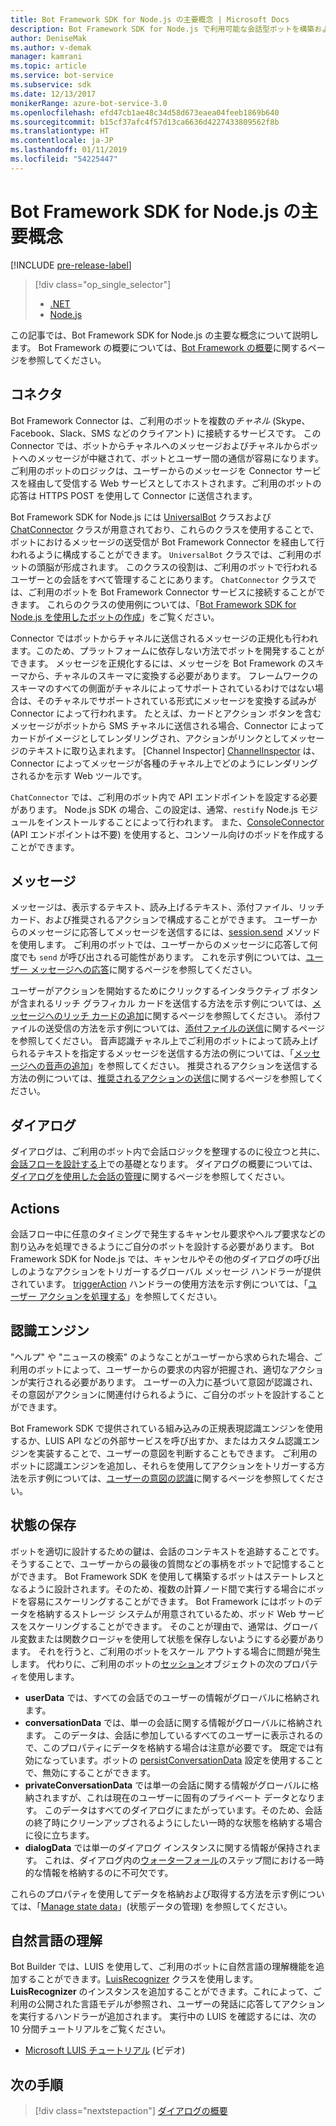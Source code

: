 ```yaml
---
title: Bot Framework SDK for Node.js の主要概念 | Microsoft Docs
description: Bot Framework SDK for Node.js で利用可能な会話型ボットを構築およびデプロイするための主要概念とツールについて説明します。
author: DeniseMak
ms.author: v-demak
manager: kamrani
ms.topic: article
ms.service: bot-service
ms.subservice: sdk
ms.date: 12/13/2017
monikerRange: azure-bot-service-3.0
ms.openlocfilehash: efd47cb1ae48c34d58d673eaea04feeb1869b640
ms.sourcegitcommit: b15cf37afc4f57d13ca6636d4227433809562f8b
ms.translationtype: HT
ms.contentlocale: ja-JP
ms.lasthandoff: 01/11/2019
ms.locfileid: "54225447"
---
```

# <a name="key-concepts-in-the-bot-framework-sdk-for-nodejs"></a>Bot Framework SDK for Node.js の主要概念

[!INCLUDE [pre-release-label](../includes/pre-release-label-v3.md)]

> [!div class="op_single_selector"]
> - [.NET](../dotnet/bot-builder-dotnet-concepts.md)
> - [Node.js](../nodejs/bot-builder-nodejs-concepts.md)

この記事では、Bot Framework SDK for Node.js の主要な概念について説明します。 Bot Framework の概要については、[Bot Framework の概要](../overview-introduction-bot-framework.md)に関するページを参照してください。

## <a name="connector"></a>コネクタ

Bot Framework Connector は、ご利用のボットを複数の*チャネル* (Skype、Facebook、Slack、SMS などのクライアント) に接続するサービスです。 この Connector では、ボットからチャネルへのメッセージおよびチャネルからボットへのメッセージが中継されて、ボットとユーザー間の通信が容易になります。 ご利用のボットのロジックは、ユーザーからのメッセージを Connector サービスを経由して受信する Web サービスとしてホストされます。ご利用のボットの応答は HTTPS POST を使用して Connector に送信されます。 

Bot Framework SDK for Node.js には [UniversalBot][UniversalBot] クラスおよび [ChatConnector][ChatConnector] クラスが用意されており、これらのクラスを使用することで、ボットにおけるメッセージの送受信が Bot Framework Connector を経由して行われるように構成することができます。 `UniversalBot` クラスでは、ご利用のボットの頭脳が形成されます。 このクラスの役割は、ご利用のボットで行われるユーザーとの会話をすべて管理することにあります。 `ChatConnector` クラスでは、ご利用のボットを Bot Framework Connector サービスに接続することができます。
これらのクラスの使用例については、「[Bot Framework SDK for Node.js を使用したボットの作成](bot-builder-nodejs-quickstart.md)」をご覧ください。

Connector ではボットからチャネルに送信されるメッセージの正規化も行われます。このため、プラットフォームに依存しない方法でボットを開発することができます。 メッセージを正規化するには、メッセージを Bot Framework のスキーマから、チャネルのスキーマに変換する必要があります。 フレームワークのスキーマのすべての側面がチャネルによってサポートされているわけではない場合は、そのチャネルでサポートされている形式にメッセージを変換する試みが Connector によって行われます。 たとえば、カードとアクション ボタンを含むメッセージがボットから SMS チャネルに送信される場合、Connector によってカードがイメージとしてレンダリングされ、アクションがリンクとしてメッセージのテキストに取り込まれます。 [Channel Inspector] [ChannelInspector] は、Connector によってメッセージが各種のチャネル上でどのようにレンダリングされるかを示す Web ツールです。

`ChatConnector` では、ご利用のボット内で API エンドポイントを設定する必要があります。 Node.js SDK の場合、この設定は、通常、`restify` Node.js モジュールをインストールすることによって行われます。 また、[ConsoleConnector][ConsoleConnector] (API エンドポイントは不要) を使用すると、コンソール向けのボッドを作成することができます。

## <a name="messages"></a>メッセージ

メッセージは、表示するテキスト、読み上げるテキスト、添付ファイル、リッチ カード、および推奨されるアクションで構成することができます。 ユーザーからのメッセージに応答してメッセージを送信するには、[session.send][SessionSend] メソッドを使用します。 ご利用のボットでは、ユーザーからのメッセージに応答して何度でも `send` が呼び出される可能性があります。 これを示す例については、[ユーザー メッセージへの応答][RespondMessages]に関するページを参照してください。

ユーザーがアクションを開始するためにクリックするインタラクティブ ボタンが含まれるリッチ グラフィカル カードを送信する方法を示す例については、[メッセージへのリッチ カードの追加](bot-builder-nodejs-send-rich-cards.md)に関するページを参照してください。 添付ファイルの送受信の方法を示す例については、[添付ファイルの送信](bot-builder-nodejs-send-receive-attachments.md)に関するページを参照してください。 音声認識チャネル上でご利用のボットによって読み上げられるテキストを指定するメッセージを送信する方法の例については、「[メッセージへの音声の追加](bot-builder-nodejs-text-to-speech.md)」を参照してください。 推奨されるアクションを送信する方法の例については、[推奨されるアクションの送信](bot-builder-nodejs-send-suggested-actions.md)に関するページを参照してください。

## <a name="dialogs"></a>ダイアログ
ダイアログは、ご利用のボット内で会話ロジックを整理するのに役立つと共に、[会話フローを設計する](../bot-service-design-conversation-flow.md)上での基礎となります。 ダイアログの概要については、[ダイアログを使用した会話の管理](bot-builder-nodejs-dialog-manage-conversation.md)に関するページを参照してください。

## <a name="actions"></a>Actions
会話フロー中に任意のタイミングで発生するキャンセル要求やヘルプ要求などの割り込みを処理できるようにご自分のボットを設計する必要があります。 Bot Framework SDK for Node.js では、キャンセルやその他のダイアログの呼び出しのようなアクションをトリガーするグローバル メッセージ ハンドラーが提供されています。 [triggerAction][triggerAction] ハンドラーの使用方法を示す例については、「[ユーザー アクションを処理する](bot-builder-nodejs-dialog-actions.md)」を参照してください。
<!--[Handling cancel](bot-builder-nodejs-manage-conversation-flow.md#handling-cancel), [Confirming interruptions](bot-builder-nodejs-manage-conversation-flow.md#confirming-interruptions) and-->


## <a name="recognizers"></a>認識エンジン
"ヘルプ" や "ニュースの検索" のようなことがユーザーから求められた場合、ご利用のボットによって、ユーザーからの要求の内容が把握され、適切なアクションが実行される必要があります。 ユーザーの入力に基づいて意図が認識され、その意図がアクションに関連付けられるように、ご自分のボットを設計することができます。 

Bot Framework SDK で提供されている組み込みの正規表現認識エンジンを使用するか、LUIS API などの外部サービスを呼び出すか、またはカスタム認識エンジンを実装することで、ユーザーの意図を判断することもできます。 ご利用のボットに認識エンジンを追加し、それらを使用してアクションをトリガーする方法を示す例については、[ユーザーの意図の認識](bot-builder-nodejs-recognize-intent-messages.md)に関するページを参照してください。


## <a name="saving-state"></a>状態の保存

ボットを適切に設計するための鍵は、会話のコンテキストを追跡することです。そうすることで、ユーザーからの最後の質問などの事柄をボットで記憶することができます。 Bot Framework SDK を使用して構築するボットはステートレスとなるように設計されます。そのため、複数の計算ノード間で実行する場合にボッドを容易にスケーリングすることができます。 Bot Framework にはボットのデータを格納するストレージ システムが用意されているため、ボッド Web サービスをスケーリングすることができます。 そのことが理由で、通常は、グローバル変数または関数クロージャを使用して状態を保存しないようにする必要があります。 それを行うと、ご利用のボットをスケール アウトする場合に問題が発生します。 代わりに、ご利用のボットの[セッション][ Session]オブジェクトの次のプロパティを使用します。

* **userData** では、すべての会話でのユーザーの情報がグローバルに格納されます。
* **conversationData** では、単一の会話に関する情報がグローバルに格納されます。 このデータは、会話に参加しているすべてのユーザーに表示されるので、このプロパティにデータを格納する場合は注意が必要です。 既定では有効になっています。ボットの [persistConversationData][PersistConversationData] 設定を使用することで、無効にすることができます。
* **privateConversationData** では単一の会話に関する情報がグローバルに格納されますが、これは現在のユーザーに固有のプライベート データとなります。 このデータはすべてのダイアログにまたがっています。そのため、会話の終了時にクリーンアップされるようにしたい一時的な状態を格納する場合に役に立ちます。
* **dialogData** では単一のダイアログ インスタンスに関する情報が保持されます。 これは、ダイアログ内の[ウォーターフォール](bot-builder-nodejs-dialog-waterfall.md)のステップ間における一時的な情報を格納するのに不可欠です。

これらのプロパティを使用してデータを格納および取得する方法を示す例については、「[Manage state data](bot-builder-nodejs-state.md)」(状態データの管理) を参照してください。

## <a name="natural-language-understanding"></a>自然言語の理解

Bot Builder では、LUIS を使用して、ご利用のボットに自然言語の理解機能を追加することができます。[LuisRecognizer][LuisRecognizer] クラスを使用します。 **LuisRecognizer** のインスタンスを追加することができます。これによって、ご利用の公開された言語モデルが参照され、ユーザーの発話に応答してアクションを実行するハンドラーが追加されます。 実行中の LUIS を確認するには、次の 10 分間チュートリアルをご覧ください。

* [Microsoft LUIS チュートリアル][ LUISVideo] (ビデオ)

## <a name="next-steps"></a>次の手順
> [!div class="nextstepaction"]
> [ダイアログの概要](bot-builder-nodejs-dialog-overview.md)



[PersistConversationData]: https://docs.botframework.com/en-us/node/builder/chat-reference/interfaces/_botbuilder_d_.iuniversalbotsettings.html#persistconversationdata
[UniversalBot]: https://docs.botframework.com/en-us/node/builder/chat-reference/classes/_botbuilder_d_.universalbot.html
[ChatConnector]: https://docs.botframework.com/en-us/node/builder/chat-reference/classes/_botbuilder_d_.chatconnector.html
[ConsoleConnector]: https://docs.botframework.com/en-us/node/builder/chat-reference/classes/_botbuilder_d_.consoleconnector.html

[ChannelInspector]: ../bot-service-channel-inspector.md

[Session]: https://docs.botframework.com/en-us/node/builder/chat-reference/classes/_botbuilder_d_.session.html
[SessionSend]: https://docs.botframework.com/en-us/node/builder/chat-reference/classes/_botbuilder_d_.session#send

[triggerAction]: https://docs.botframework.com/en-us/node/builder/chat-reference/classes/_botbuilder_d_.dialog.html#triggeraction
[waterfall]: bot-builder-nodejs-prompts.md

[RespondMessages]:bot-builder-nodejs-use-default-message-handler.md

[LUISRecognizer]: https://docs.botframework.com/en-us/node/builder/chat-reference/classes/_botbuilder_d_.luisrecognizer
[LUISVideo]: https://vimeo.com/145499419
